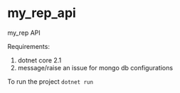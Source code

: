 # my_rep_api
my_rep API 

Requirements:
1. dotnet core 2.1
2. message/raise an issue for mongo db configurations


To run the project ```dotnet run```
